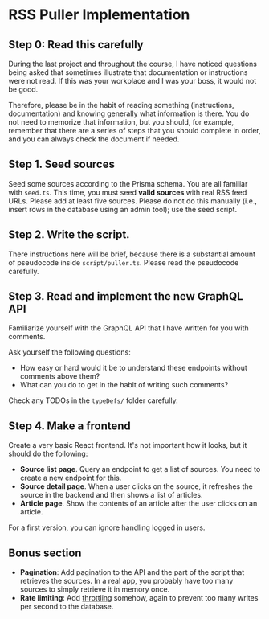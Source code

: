 # RSS Puller Implementation

## Step 0: Read this carefully
During the last project and throughout the course, I have noticed questions
being asked that sometimes illustrate that documentation or instructions were
not read. If this was your workplace and I was your boss, it would not be good.

Therefore, please be in the habit of reading something (instructions,
documentation) and knowing generally what information is there. You do not need
to memorize that information, but you should, for example, remember that there
are a series of steps that you should complete in order, and you can always
check the document if needed.

## Step 1. Seed sources
Seed some sources according to the Prisma schema. You are all familiar with
`seed.ts`. This time, you must seed **valid sources** with real RSS feed URLs.
Please add at least five sources. Please do not do this manually (i.e., insert
rows in the database using an admin tool); use the seed script.

## Step 2. Write the script.
There instructions here will be brief, because there is a substantial amount of
pseudocode inside `script/puller.ts`. Please read the pseudocode carefully.

## Step 3. Read and implement the new GraphQL API
Familiarize yourself with the GraphQL API that I have written for you with
comments.

Ask yourself the following questions:
* How easy or hard would it be to understand these endpoints without comments
  above them?
* What can you do to get in the habit of writing such comments?

Check any TODOs in the `typeDefs/` folder carefully.

## Step 4. Make a frontend
Create a very basic React frontend. It's not important how it looks, but it
should do the following:
* **Source list page**. Query an endpoint to get a list of sources. You need to create a new endpoint
    for this. 
* **Source detail page**. When a user clicks on the source, it refreshes the source in the backend and
    then shows a list of articles. 
* **Article page**. Show the contents of an article after the user clicks on an
    article.

For a first version, you can ignore handling logged in users.
## Bonus section
* **Pagination**: Add pagination to the API and the part of the script that retrieves the
    sources. In a real app, you probably have too many sources to simply
    retrieve it in memory once.
* **Rate limiting**: Add
    [throttling](https://www.google.com/search?q=throttle+for+loop+node)
    somehow, again to prevent too many writes per second to the database.
